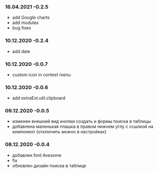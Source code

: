 ### 16.04.2021 -0.2.5
 - add Google charts
 - add modules
 - bug fixes
### 10.12.2020 -0.2.4
 - add date
### 10.12.2020 -0.0.7
 - custom icon in context menu
### 10.12.2020 -0.0.6
 - add extraExt.util.clipboard
### 09.12.2020 -0.0.5
 - изменен внешний вид кнопки создать и формы поиска в таблицы
 - добавлена маленькая плашка в правом нижнем углу с ссылкой на компонент (отключить можно в настройках)
### 08.12.2020 -0.0.4
 - добавлен font Avesome
 - fix 
 - обновлен дизайн поиска в таблице

